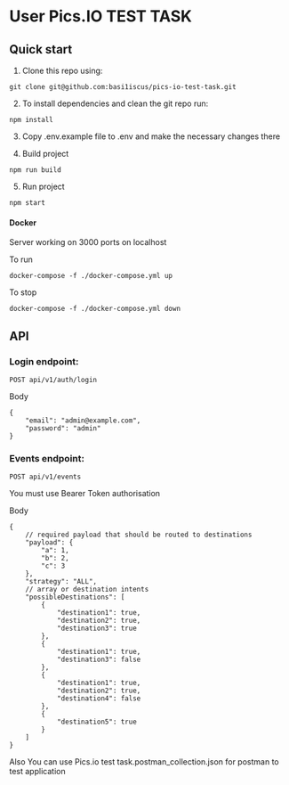 # User Pics.IO TEST TASK

## Quick start

1. Clone this repo using:
  
  ```shell
  git clone git@github.com:basi1iscus/pics-io-test-task.git
  ```

2. To install dependencies and clean the git repo run:

  ```shell
  npm install
  ```
3. Copy .env.example file to .env and make the necessary changes there

4. Build project

  ```shell
  npm run build
  ```
5. Run project

  ```shell
  npm start
  ```

#### Docker
Server working on 3000 ports on localhost

To run
```shell
docker-compose -f ./docker-compose.yml up
```
To stop
```shell
docker-compose -f ./docker-compose.yml down
```

## API

### Login endpoint:
```Shell
POST api/v1/auth/login
```
Body
```Shell
{
    "email": "admin@example.com",
    "password": "admin"
}
```

### Events endpoint:
```Shell
POST api/v1/events
```
You must use Bearer Token authorisation

Body
```Shell
{
    // required payload that should be routed to destinations
    "payload": {
        "a": 1,
        "b": 2,
        "c": 3
    },
    "strategy": "ALL",
    // array or destination intents
    "possibleDestinations": [
        {
            "destination1": true,
            "destination2": true,
            "destination3": true
        },
        {
            "destination1": true,
            "destination3": false
        },
        {
            "destination1": true,
            "destination2": true,
            "destination4": false
        },
        {
            "destination5": true
        }
    ]
}
```

Also You can use Pics.io test task.postman_collection.json for postman to test application

